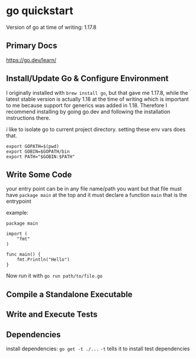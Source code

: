 # go quickstart

Version of go at time of writing: 1.17.8

## Primary Docs

https://go.dev/learn/

## Install/Update Go & Configure Environment

I originally installed with `brew install go`, but that gave me 1.17.8, while the latest stable
version is actually 1.18 at the time of writing which is important to me because support for generics
was added in 1.18. Therefore I recommend installing by going go.dev and following the installation
instructions there.

i like to isolate go to current project directory. setting these env vars does that.

```
export GOPATH=$(pwd)
export GOBIN=$GOPATH/bin
export PATH="$GOBIN:$PATH"
```

## Write Some Code

your entry point can be in any file name/path you want
but that file must have `package main` at the top
and it must declare a function `main` that is the entrypoint

example:

```
package main

import (
	"fmt"
)

func main() {
	fmt.Println("Hello")
}
```

Now run it with `go run path/to/file.go`

## Compile a Standalone Executable

## Write and Execute Tests

## Dependencies

install dependencies: `go get -t ./...`
`-t` tells it to install test dependencies